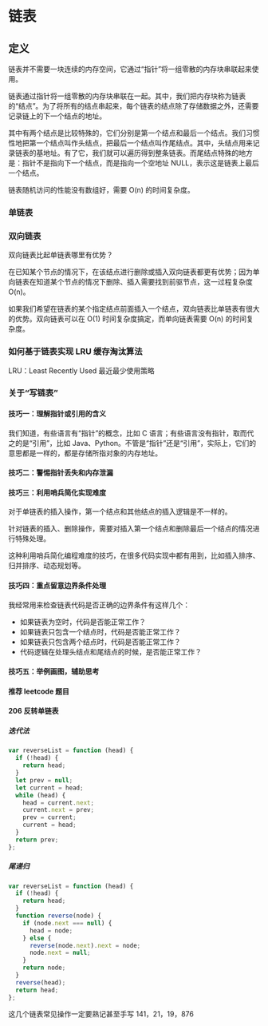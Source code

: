 # 链表

## 定义

链表并不需要一块连续的内存空间，它通过“指针”将一组零散的内存块串联起来使用。

链表通过指针将一组零散的内存块串联在一起。其中，我们把内存块称为链表的“结点”。为了将所有的结点串起来，每个链表的结点除了存储数据之外，还需要记录链上的下一个结点的地址。

其中有两个结点是比较特殊的，它们分别是第一个结点和最后一个结点。我们习惯性地把第一个结点叫作头结点，把最后一个结点叫作尾结点。其中，头结点用来记录链表的基地址。有了它，我们就可以遍历得到整条链表。而尾结点特殊的地方是：指针不是指向下一个结点，而是指向一个空地址 NULL，表示这是链表上最后一个结点。

链表随机访问的性能没有数组好，需要 O(n) 的时间复杂度。

### 单链表

### 双向链表

双向链表比起单链表哪里有优势？

在已知某个节点的情况下，在该结点进行删除或插入双向链表都更有优势；因为单向链表在知道某个节点的情况下删除、插入需要找到前驱节点，这一过程复杂度 O(n)。

如果我们希望在链表的某个指定结点前面插入一个结点，双向链表比单链表有很大的优势。双向链表可以在 O(1) 时间复杂度搞定，而单向链表需要 O(n) 的时间复杂度。

### 如何基于链表实现 LRU 缓存淘汰算法

LRU：Least Recently Used 最近最少使用策略

### 关于“写链表”

#### 技巧一：理解指针或引用的含义

我们知道，有些语言有“指针”的概念，比如 C 语言；有些语言没有指针，取而代之的是“引用”，比如 Java、Python。不管是“指针”还是“引用”，实际上，它们的意思都是一样的，都是存储所指对象的内存地址。

#### 技巧二：警惕指针丢失和内存泄漏

#### 技巧三：利用哨兵简化实现难度

对于单链表的插入操作，第一个结点和其他结点的插入逻辑是不一样的。

针对链表的插入、删除操作，需要对插入第一个结点和删除最后一个结点的情况进行特殊处理。

这种利用哨兵简化编程难度的技巧，在很多代码实现中都有用到，比如插入排序、归并排序、动态规划等。

#### 技巧四：重点留意边界条件处理

我经常用来检查链表代码是否正确的边界条件有这样几个：

- 如果链表为空时，代码是否能正常工作？
- 如果链表只包含一个结点时，代码是否能正常工作？
- 如果链表只包含两个结点时，代码是否能正常工作？
- 代码逻辑在处理头结点和尾结点的时候，是否能正常工作？

#### 技巧五：举例画图，辅助思考

#### 推荐 leetcode 题目

#### 206 反转单链表

##### 迭代法

```js
var reverseList = function (head) {
  if (!head) {
    return head;
  }
  let prev = null;
  let current = head;
  while (head) {
    head = current.next;
    current.next = prev;
    prev = current;
    current = head;
  }
  return prev;
};
```

##### 尾递归

```js
var reverseList = function (head) {
  if (!head) {
    return head;
  }
  function reverse(node) {
    if (node.next === null) {
      head = node;
    } else {
      reverse(node.next).next = node;
      node.next = null;
    }
    return node;
  }
  reverse(head);
  return head;
};
```

这几个链表常见操作一定要熟记甚至手写
141，21，19，876
